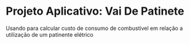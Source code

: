 # Projeto Aplicativo: Vai De Patinete
Usando para calcular custo de consumo de combustivel em relação a utilização de um patinente elétrico
